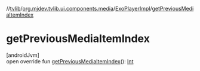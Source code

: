 //[tvlib](../../../index.md)/[org.mjdev.tvlib.ui.components.media](../index.md)/[ExoPlayerImpl](index.md)/[getPreviousMediaItemIndex](get-previous-media-item-index.md)

# getPreviousMediaItemIndex

[androidJvm]\
open override fun [getPreviousMediaItemIndex](get-previous-media-item-index.md)(): [Int](https://kotlinlang.org/api/latest/jvm/stdlib/kotlin/-int/index.html)
